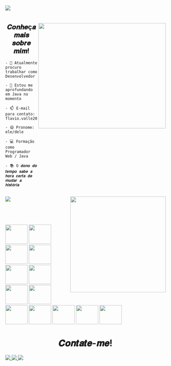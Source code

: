 #
<div>
<img align="center" src="https://readme-typing-svg.herokuapp.com?color=%23189AB4&size=25&vCenter=true&multiline=true&height=100&lines=Ol%C3%A1%2C+bem+vindos+ao+meu+perfil!.+;Meu+nome+%C3%A9+Flavio+Valle.;Desenvolvedor+Web."/>
  
</div>

#

<div class="container">
  <img align="right" src="https://i.pinimg.com/originals/e4/26/70/e426702edf874b181aced1e2fa5c6cde.gif" width="400px" height="330px" />
  <h2 align="center"> 𝑪𝒐𝒏𝒉𝒆ç𝒂 𝒎𝒂𝒊𝒔 𝒔𝒐𝒃𝒓𝒆 𝒎𝒊𝒎! </h2>
  
<div class="lista">
  
    - 🔭 Atualmente procuro trabalhar como Desenvolvedor

    - 🌱 Estou me aprofundando em Java no momento

    - 📫 E-mail para contato: flavio.valle2006@gmail.com

    - 😄 Pronome: ele/dele
  
    - 💻 Formação como Programador Web / Java
   
    - 📚 O 𝒅𝒐𝒏𝒐 𝒅𝒐 𝒕𝒆𝒎𝒑𝒐 𝒔𝒂𝒃𝒆 𝒂 𝒉𝒐𝒓𝒂 𝒄𝒆𝒓𝒕𝒂 𝒅𝒆 𝒎𝒖𝒅𝒂𝒓 𝒂 𝒉𝒊𝒔𝒕𝒐́𝒓𝒊𝒂
   </div>
  
  ##
  
  <div class="status">
    
<img src="https://github-readme-stats.vercel.app/api?username=flavio-valle&theme=react&show_icons=true&locale=pt-br" />
<img align="right" src="https://github-readme-stats.vercel.app/api/top-langs/?username=flavio-valle&langs_count=4" width="300px"/>
    
  </div>
  
  ## <br>
  
  <div class="linguagens">
    
 <img src="https://cdn.jsdelivr.net/gh/devicons/devicon/icons/html5/html5-original-wordmark.svg" width="70px" height="60px"/> 
 <img src="https://cdn.jsdelivr.net/gh/devicons/devicon/icons/css3/css3-original-wordmark.svg" width="70px" height="60px" /> 
 <img src="https://cdn.jsdelivr.net/gh/devicons/devicon/icons/javascript/javascript-original.svg" width="70px" height="60px"/>
 <img src="https://cdn.jsdelivr.net/gh/devicons/devicon/icons/typescript/typescript-original.svg" width="70px" height="60px"/>
 <img src="https://cdn.jsdelivr.net/gh/devicons/devicon/icons/java/java-original-wordmark.svg"  width="70px" height="60px"/>
 <img src="https://cdn.jsdelivr.net/gh/devicons/devicon/icons/c/c-original.svg" width="70px" height="60px"/>
 <img src="https://cdn.jsdelivr.net/gh/devicons/devicon/icons/cplusplus/cplusplus-plain.svg" width="70px" height="60px"/>
 <img src="https://cdn.jsdelivr.net/gh/devicons/devicon/icons/python/python-original-wordmark.svg"width="70px" height="60px" />
 <img src="https://cdn.jsdelivr.net/gh/devicons/devicon/icons/react/react-original-wordmark.svg" width="70px" height="60px"/>
 <img src="https://cdn.jsdelivr.net/gh/devicons/devicon/icons/mysql/mysql-original-wordmark.svg" width="70px" height="60px"/>
 <img src="https://cdn.jsdelivr.net/gh/devicons/devicon/icons/nodejs/nodejs-original-wordmark.svg" width="70px" height="60px"/>
 <img src="https://cdn.jsdelivr.net/gh/devicons/devicon/icons/git/git-original-wordmark.svg" width="70px" height="60px"/>
 <img src="https://cdn.jsdelivr.net/gh/devicons/devicon/icons/jquery/jquery-plain-wordmark.svg" width="70px" height="60px"/>

  </div>
  
  <div class="badges">
    <h1 style="text-align:center;">𝑪𝒐𝒏𝒕𝒂𝒕𝒆-𝒎𝒆!</h1>
    <a href="https://www.linkedin.com/in/flavio-valle-da-cunha/"> <img src="https://img.shields.io/badge/LinkedIn-0077B5?style=for-the-badge&logo=linkedin&logoColor=white"/> </a>
    <a href="https://github.com/flavio-valle"> <img src="https://img.shields.io/badge/GitHub-100000?style=for-the-badge&logo=github&logoColor=white"/> </a>
    <a href=""> <img src="https://img.shields.io/badge/Discord-7289DA?style=for-the-badge&logo=discord&logoColor=white" /> </a>
    
  </div>
  
</div>
